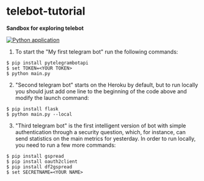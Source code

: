 # telebot-tutorial
__Sandbox for exploring telebot__

[![Python application](https://github.com/NPodlozhniy/telebot-tutorial/actions/workflows/python-app.yml/badge.svg)](https://github.com/NPodlozhniy/telebot-tutorial/actions/workflows/python-app.yml)

1. To start the "My first telegram bot" run the following commands:
```
$ pip install pytelegrambotapi
$ set TOKEN=<YOUR TOKEN>
$ python main.py
```

2. "Second telegram bot" starts on the Heroku by default, but to run locally you should just add one line to the beginning of the code above and modify the launch command:

```
$ pip install flask
$ python main.py --local
```

3. "Third telegram bot" is the first intelligent version of bot with simple authentication through a security question, which, for instance, can send statistics on the main metrics for yesterday. In order to run locally, you need to run a few more commands:

```
$ pip install gspread
$ pip install oauth2client
$ pip install df2gspread
$ set SECRETNAME=<YOUR NAME>
```
